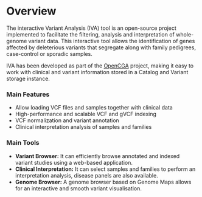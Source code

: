 # Overview

The interactive Variant Analysis \(IVA\) tool is an open-source project implemented to facilitate the filtering, analysis and interpretation of whole-genome variant data. This interactive tool allows the identification of genes affected by deleterious variants that segregate along with family pedigrees, case-control or sporadic samples.

IVA has been developed as part of the [OpenCGA](http://docs.opencb.org/display/opencga/Welcome+to+OpenCGA) project, making it easy to work with clinical and variant information stored in a Catalog and Variant storage instance.

### Main Features

* Allow loading VCF files and samples together with clinical data
* High-performance and scalable VCF and gVCF indexing
* VCF normalization and variant annotation
* Clinical interpretation analysis of samples and families

### Main Tools

* **Variant Browser:** It can efficiently browse annotated and indexed variant studies using a web-based application.
* **Clinical Interpretation:** It can select samples and families to perform an interpretation analysis, disease panels are also available.
* **Genome Browser:** A genome browser based on Genome Maps allows for an interactive and smooth variant visualisation.









